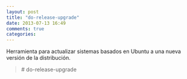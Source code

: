```yaml
---
layout: post
title: "do-release-upgrade"
date: 2013-07-13 16:49
comments: true
categories: 
---
```

Herramienta para actualizar sistemas basados en Ubuntu a una nueva versión de la distribución.

>\# do-release-upgrade

